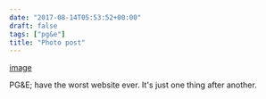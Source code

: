 ```yaml
---
date: "2017-08-14T05:53:52+00:00"
draft: false
tags: ["pg&e"]
title: "Photo post"
---
```

[image](/img/2017-08-14-photo-post/2cefcc0c324c49570bfc93c7785f83a4509a6809f774c791aefa23a24350d52e.png)

PG&E; have the worst website ever. It's just one thing after another.

